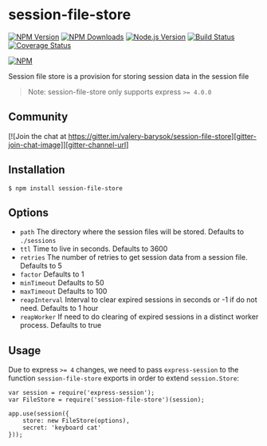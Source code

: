 # session-file-store

[![NPM Version][npm-version-image]][npm-url]
[![NPM Downloads][npm-downloads-image]][npm-url]
[![Node.js Version][node-image]][node-url]
[![Build Status][travis-image]][travis-url]
[![Coverage Status][coveralls-image]][coveralls-url]

[![NPM](https://nodei.co/npm/session-file-store.png?downloads=true)][npm-url]

Session file store is a provision for storing session data in the session file

> Note: session-file-store only supports express `>= 4.0.0`

## Community

[![Join the chat at https://gitter.im/valery-barysok/session-file-store][gitter-join-chat-image]][gitter-channel-url]

## Installation

    $ npm install session-file-store

## Options

  - `path`         The directory where the session files will be stored. Defaults to `./sessions`
  - `ttl`          Time to live in seconds. Defaults to 3600
  - `retries`      The number of retries to get session data from a session file. Defaults to 5
  - `factor`       Defaults to 1
  - `minTimeout`   Defaults to 50
  - `maxTimeout`   Defaults to 100
  - `reapInterval` Interval to clear expired sessions in seconds or -1 if do not need. Defaults to 1 hour
  - `reapWorker`   If need to do clearing of expired sessions in a distinct worker process. Defaults to true

## Usage

Due to express `>= 4` changes, we need to pass `express-session` to the function `session-file-store` exports in order to extend `session.Store`:

    var session = require('express-session');
    var FileStore = require('session-file-store')(session);

    app.use(session({
        store: new FileStore(options),
        secret: 'keyboard cat'
    }));

[npm-version-image]: https://img.shields.io/npm/v/session-file-store.svg
[npm-downloads-image]: https://img.shields.io/npm/dm/session-file-store.svg
[npm-url]: https://npmjs.org/package/session-file-store
[travis-image]: https://img.shields.io/travis/valery-barysok/session-file-store/master.svg
[travis-url]: https://travis-ci.org/valery-barysok/session-file-store
[coveralls-image]: https://img.shields.io/coveralls/valery-barysok/session-file-store/master.svg
[coveralls-url]: https://coveralls.io/r/valery-barysok/session-file-store?branch=master
[node-image]: https://img.shields.io/node/v/session-file-store.svg
[node-url]: http://nodejs.org/download/
[gitter-join-chat-image]: https://badges.gitter.im/Join%20Chat.svg
[gitter-channel-url]: https://gitter.im/valery-barysok/session-file-store